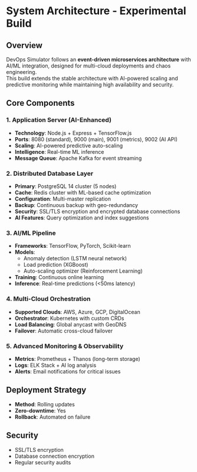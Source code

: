 # System Architecture - Experimental Build

## Overview
DevOps Simulator follows an **event-driven microservices architecture** with AI/ML integration, designed for multi-cloud deployments and chaos engineering.  
This build extends the stable architecture with AI-powered scaling and predictive monitoring while maintaining high availability and security.

## Core Components

### 1. Application Server (AI-Enhanced)
- **Technology**: Node.js + Express + TensorFlow.js
- **Ports**: 8080 (standard), 9000 (main), 9001 (metrics), 9002 (AI API)
- **Scaling**: AI-powered predictive auto-scaling
- **Intelligence**: Real-time ML inference
- **Message Queue**: Apache Kafka for event streaming

### 2. Distributed Database Layer
- **Primary**: PostgreSQL 14 cluster (5 nodes)
- **Cache**: Redis cluster with ML-based cache optimization
- **Configuration**: Multi-master replication
- **Backup**: Continuous backup with geo-redundancy
- **Security**: SSL/TLS encryption and encrypted database connections
- **AI Features**: Query optimization and index suggestions

### 3. AI/ML Pipeline
- **Frameworks**: TensorFlow, PyTorch, Scikit-learn
- **Models**:
  - Anomaly detection (LSTM neural network)
  - Load prediction (XGBoost)
  - Auto-scaling optimizer (Reinforcement Learning)
- **Training**: Continuous online learning
- **Inference**: Real-time predictions (<50ms latency)

### 4. Multi-Cloud Orchestration
- **Supported Clouds**: AWS, Azure, GCP, DigitalOcean
- **Orchestrator**: Kubernetes with custom CRDs
- **Load Balancing**: Global anycast with GeoDNS
- **Failover**: Automatic cross-cloud failover

### 5. Advanced Monitoring & Observability
- **Metrics**: Prometheus + Thanos (long-term storage)
- **Logs**: ELK Stack + AI log analysis
- **Alerts**: Email notifications for critical issues

## Deployment Strategy
- **Method**: Rolling updates
- **Zero-downtime**: Yes
- **Rollback**: Automated on failure

## Security
- SSL/TLS encryption
- Database connection encryption
- Regular security audits
